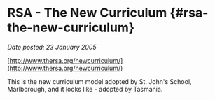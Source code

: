 # RSA - The New Curriculum {#rsa-the-new-curriculum}

_Date posted: 23 January 2005_

[http://www.thersa.org/newcurriculum/](http://www.thersa.org/newcurriculum/)

This is the new curriculum model adopted by St. John's School, Marlborough, and it looks like - adopted by Tasmania.